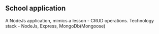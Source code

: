 ## School application

A NodeJs application, mimics a lesson - CRUD operations.
Technology stack - NodeJs, Express, MongoDb(Mongoose)